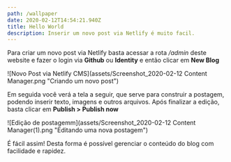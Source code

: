 ```yaml
---
path: /wallpaper
date: 2020-02-12T14:54:21.940Z
title: Hello World
description: Inserir um novo post via Netlify é muito facil.
---
```

Para criar um novo post via Netlify basta acessar a rota */admin* deste website e fazer o login via **Github** ou **Identity** e então clicar em **New Blog**

![Novo Post via Netlify CMS](assets/Screenshot_2020-02-12 Content Manager.png "Criando um novo post")

Em seguida você verá a tela a seguir, que serve para construir a postagem, podendo inserir texto, imagens e outros arquivos. Após finalizar a edição, basta clicar em **Publish > Publish now**

![Edição de postagemm](assets/Screenshot_2020-02-12 Content Manager(1).png "Editando uma nova postagem")

É fácil assim! Desta forma é possível gerenciar o conteúdo do blog com facilidade e rapidez.
